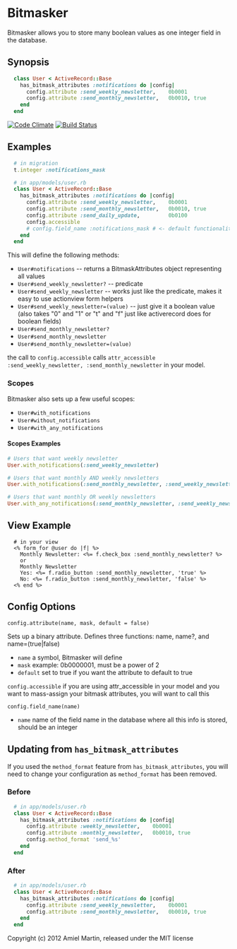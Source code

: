 Bitmasker
=========

Bitmasker allows you to store many boolean values as one integer field in the database.

Synopsis
--------


```ruby
  class User < ActiveRecord::Base
    has_bitmask_attributes :notifications do |config|
      config.attribute :send_weekly_newsletter,    0b0001
      config.attribute :send_monthly_newsletter,   0b0010, true
    end
  end
```

[![Code Climate](https://codeclimate.com/github/amiel/bitmasker.png)](https://codeclimate.com/github/amiel/bitmasker)
[![Build Status](https://travis-ci.org/amiel/bitmasker.png)](https://travis-ci.org/amiel/bitmasker)


Examples
--------

```ruby
  # in migration
  t.integer :notifications_mask

  # in app/models/user.rb
  class User < ActiveRecord::Base
    has_bitmask_attributes :notifications do |config|
      config.attribute :send_weekly_newsletter,    0b0001
      config.attribute :send_monthly_newsletter,   0b0010, true
      config.attribute :send_daily_update,         0b0100
      config.accessible
      # config.field_name :notifications_mask # <- default functionality
    end
  end
```

This will define the following methods:

* `User#notifications` -- returns a BitmaskAttributes object representing all values
* `User#send_weekly_newsletter?` -- predicate
* `User#send_weekly_newsletter` -- works just like the predicate, makes it easy to use actionview form helpers
* `User#send_weekly_newsletter=(value)` -- just give it a boolean value (also takes "0" and "1" or "t" and "f" just like activerecord does for boolean fields)
* `User#send_monthly_newsletter?`
* `User#send_monthly_newsletter`
* `User#send_monthly_newsletter=(value)`

the call to `config.accessible` calls `attr_accessible :send_weekly_newsletter, :send_monthly_newsletter` in your model.

### Scopes

Bitmasker also sets up a few useful scopes:

* `User#with_notifications`
* `User#without_notifications`
* `User#with_any_notifications`

#### Scopes Examples

```ruby
# Users that want weekly newsletter
User.with_notifications(:send_weekly_newsletter)

# Users that want monthly AND weekly newsletters
User.with_notifications(:send_monthly_newsletter, :send_weekly_newsletter)

# Users that want monthly OR weekly newsletters
User.with_any_notifications(:send_monthly_newsletter, :send_weekly_newsletter)
```


View Example
------------

```erb
  # in your view
  <% form_for @user do |f| %>
    Monthly Newsletter: <%= f.check_box :send_monthly_newsletter? %>
    or
    Monthly Newsletter
    Yes: <%= f.radio_button :send_monthly_newsletter, 'true' %>
    No: <%= f.radio_button :send_monthly_newsletter, 'false' %>
  <% end %>
```


Config Options
--------------

`config.attribute(name, mask, default = false)`

Sets up a binary attribute. Defines three functions: name, name?, and name=(true|false)
* `name`    a symbol, Bitmasker will define
* `mask`    example: 0b0000001, must be a power of 2
* `default`   set to true if you want the attribute to default to true

`config.accessible`
if you are using attr_accessible in your model and you want to mass-assign your bitmask attributes, you will want to call this

`config.field_name(name)`
* `name`    name of the field name in the database where all this info is stored, should be an integer


Updating from `has_bitmask_attributes`
--------------------------------------

If you used the `method_format` feature from `has_bitmask_attributes`, you will need to change
your configuration as `method_format` has been removed.

### Before

```ruby
  # in app/models/user.rb
  class User < ActiveRecord::Base
    has_bitmask_attributes :notifications do |config|
      config.attribute :weekly_newsletter,    0b0001
      config.attribute :monthly_newsletter,   0b0010, true
      config.method_format 'send_%s'
    end
  end
```

### After

```ruby
  # in app/models/user.rb
  class User < ActiveRecord::Base
    has_bitmask_attributes :notifications do |config|
      config.attribute :send_weekly_newsletter,    0b0001
      config.attribute :send_monthly_newsletter,   0b0010, true
    end
  end
```


Copyright (c) 2012 Amiel Martin, released under the MIT license

